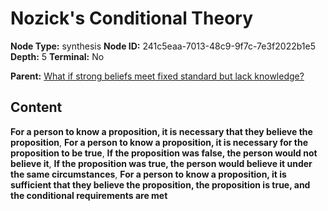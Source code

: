 # Nozick's Conditional Theory

**Node Type:** synthesis
**Node ID:** 241c5eaa-7013-48c9-9f7c-7e3f2022b1e5
**Depth:** 5
**Terminal:** No

**Parent:** [What if strong beliefs meet fixed standard but lack knowledge?](what-if-strong-beliefs-meet-fixed-standard-but-lack-knowledge-antithesis-d51410d7-64f9-4cbb-ac95-01fff7b400b9.md)

## Content

**For a person to know a proposition, it is necessary that they believe the proposition**, **For a person to know a proposition, it is necessary for the proposition to be true**, **If the proposition was false, the person would not believe it**, **If the proposition was true, the person would believe it under the same circumstances**, **For a person to know a proposition, it is sufficient that they believe the proposition, the proposition is true, and the conditional requirements are met**
